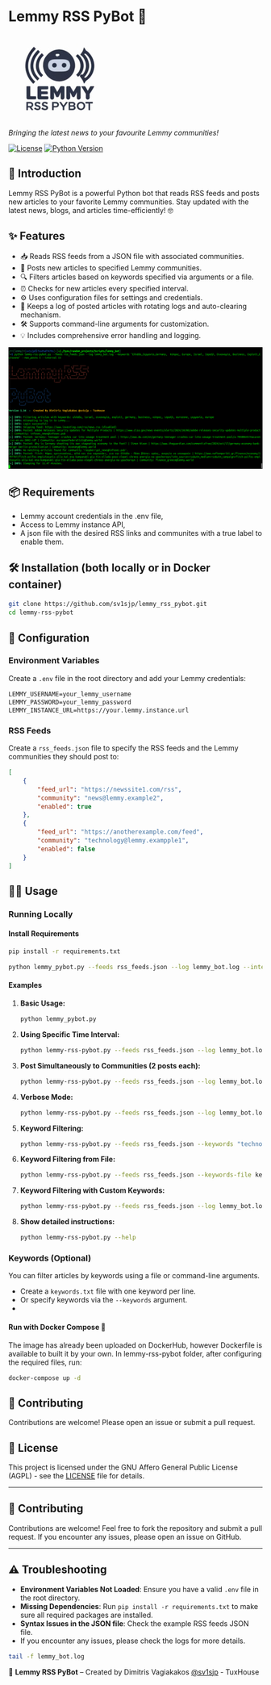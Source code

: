 # Lemmy RSS PyBot 🤖
![Lemmy RSS PyBot Logo](assets/logo.jpg)

*Bringing the latest news to your favourite Lemmy communities!*

[![License](https://img.shields.io/badge/license-AGPL-blue.svg)](https://www.gnu.org/licenses/agpl-3.0.html)
[![Python Version](https://img.shields.io/badge/python-3.9+-blue.svg)](https://www.python.org/downloads/release/python-390/)

## 🚀 Introduction

Lemmy RSS PyBot is a powerful Python bot that reads RSS feeds and posts new articles to your favorite Lemmy communities. Stay updated with the latest news, blogs, and articles time-efficiently! 🤓

## ✨ Features

- 📥 Reads RSS feeds from a JSON file with associated communities.
- 📝 Posts new articles to specified Lemmy communities.
- 🔍 Filters articles based on keywords specified via arguments or a file.
- ⏰ Checks for new articles every specified interval.
- ⚙️ Uses configuration files for settings and credentials.
- 📑 Keeps a log of posted articles with rotating logs and auto-clearing mechanism.
- 🛠️ Supports command-line arguments for customization.
- 💡 Includes comprehensive error handling and logging.
  
![Execution Screenshot](assets/screen.jpg)
## 📦 Requirements

- Lemmy account credentials in the .env file,
- Access to Lemmy instance API,
- A json file with the desired RSS links and communites with a true label to enable them.

## 🛠️ Installation (both locally or in Docker container)

```bash
git clone https://github.com/sv1sjp/lemmy_rss_pybot.git
cd lemmy-rss-pybot
```

## 🔧 Configuration

### Environment Variables

Create a `.env` file in the root directory and add your Lemmy credentials:

```dotenv
LEMMY_USERNAME=your_lemmy_username
LEMMY_PASSWORD=your_lemmy_password
LEMMY_INSTANCE_URL=https://your.lemmy.instance.url
```

### RSS Feeds

Create a `rss_feeds.json` file to specify the RSS feeds and the Lemmy communities they should post to:

```json
[
    {
        "feed_url": "https://newssite1.com/rss",
        "community": "news@lemmy.example2",
        "enabled": true
    },
    {
        "feed_url": "https://anotherexample.com/feed",
        "community": "technology@lemmy.exampple1",
        "enabled": false
    }
]
```

## 🏃‍♂️ Usage

### Running Locally

#### Install Requirements

```bash
pip install -r requirements.txt
```

```bash
python lemmy_pybot.py --feeds rss_feeds.json --log lemmy_bot.log --interval 15
```

#### Examples

1. **Basic Usage:**

    ```bash
    python lemmy_pybot.py
    ```

2. **Using Specific Time Interval:**

    ```bash
    python lemmy-rss-pybot.py --feeds rss_feeds.json --log lemmy_bot.log --time 20
    ```

3. **Post Simultaneously to Communities (2 posts each):**

    ```bash
    python lemmy-rss-pybot.py --feeds rss_feeds.json --log lemmy_bot.log --simultaneously 2 --interval 10
    ```

4. **Verbose Mode:**

    ```bash
    python lemmy-rss-pybot.py --feeds rss_feeds.json --log lemmy_bot.log --verbose
    ```

5. **Keyword Filtering:**

    ```bash
    python lemmy-rss-pybot.py --feeds rss_feeds.json --keywords "technology, Europe, science" --max_posts 5
    ```

6. **Keyword Filtering from File:**

    ```bash
    python lemmy-rss-pybot.py --feeds rss_feeds.json --keywords-file keywords.txt --max_posts 5
    ```

7. **Keyword Filtering with Custom Keywords:**

    ```bash
    python lemmy-rss-pybot.py --feeds rss_feeds.json --log lemmy_bot.log --keywords "Python, AI, Machine Learning" --max_posts 5 --interval 15
    ```
8. **Show detailed instructions:**
    
    ```bash
    python lemmy-rss-pybot.py --help
    ```

### Keywords (Optional)

You can filter articles by keywords using a file or command-line arguments.

- Create a `keywords.txt` file with one keyword per line.
- Or specify keywords via the `--keywords` argument.
- 
#### Run with Docker Compose 🐳
The image has already been uploaded on DockerHub, however Dockerfile is available to built it by your own.
In lemmy-rss-pybot folder, after configuring the required files, run:

```bash
docker-compose up -d
```

## 🎯 Contributing

Contributions are welcome! Please open an issue or submit a pull request.

## 📄 License

This project is licensed under the GNU Affero General Public License (AGPL) - see the [LICENSE](https://www.gnu.org/licenses/agpl-3.0.html) file for details.

---

## 🤝 Contributing
Contributions are welcome! Feel free to fork the repository and submit a pull request. If you encounter any issues, please open an issue on GitHub. 

---

## ⚠️ Troubleshooting
- **Environment Variables Not Loaded**: Ensure you have a valid `.env` file in the root directory.
- **Missing Dependencies**: Run `pip install -r requirements.txt` to make sure all required packages are installed.
- **Syntax Issues in the JSON file**: Check the example RSS feeds JSON file.
- If you encounter any issues, please check the logs for more details.
```bash
tail -f lemmy_bot.log
```


🚀 **Lemmy RSS PyBot** – Created by Dimitris Vagiakakos [@sv1sjp](https://sv1sjp.github.io/whoami) - TuxHouse
